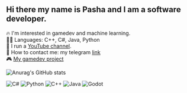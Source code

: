 ## Hi there my name is Pasha and I am a software developer.
🔥 I'm interested in gamedev and machine learning. <br>
👨‍💻  Languages: C++, C#, Java, Python<br>
🎥 I run a [YouTube channel](https://youtube.com/@pashudzudev?si=nDEODRP7X3XqsO0J). <br>
🔗 How to contact me: my telegram [link](t.me/pashudzu) <br>
🎮 [My gamedev project](https://github.com/pashudzu/UnderTheCoverOfNight)

![Anurag's GitHub stats](https://github-readme-stats.vercel.app/api?username=pashudzu&theme=cobalt&show_icons=true)

![C#](https://img.shields.io/badge/C%23-%23239120.svg?style=flat&logo=c-sharp&logoColor=white)
![Python](https://img.shields.io/badge/Python-%233776AB.svg?style=flat&logo=python&logoColor=white)
![C++](https://img.shields.io/badge/C++-00599C?style=flat-square&logo=c%2b%2b&logoColor=white)
![Java](https://img.shields.io/badge/Java-ED8B00?style=flat-square&logo=openjdk&logoColor=white)
![Godot](https://img.shields.io/badge/Godot-%23478CBF.svg?style=flat&logo=godot-engine&logoColor=white)